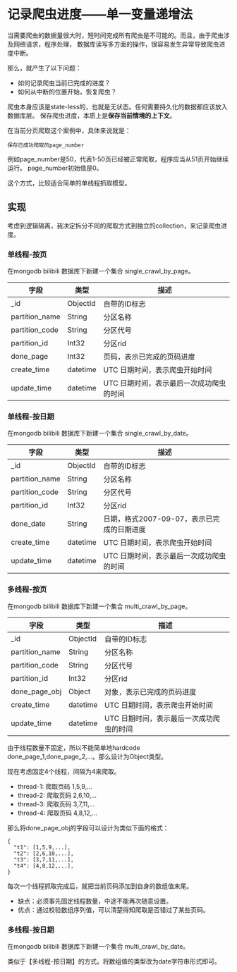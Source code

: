 # 记录爬虫进度——单一变量递增法

当需要爬虫的数据量很大时，短时间完成所有爬虫是不可能的。而且，由于爬虫涉及网络请求，程序处理， 数据库读写多方面的操作，很容易发生异常导致爬虫进度中断。

那么，就产生了以下问题：

- 如何记录爬虫当前已完成的进度？
- 如何从中断的位置开始，恢复爬虫？

爬虫本身应该是state-less的，也就是无状态。任何需要持久化的数据都应该放入数据库层。 保存爬虫进度，本质上是**保存当前情境的上下文**。

在当前分页爬取这个案例中，具体来说就是：

```
保存已成功爬取的page_number
```

例如page_number是50，代表1-50页已经被正常爬取，程序应当从51页开始继续运行。 page_number初始值是0。

这个方式，比较适合简单的单线程抓取模型。

## 实现

考虑到逻辑隔离，我决定拆分不同的爬取方式到独立的collection，来记录爬虫进度。

### 单线程-按页

在mongodb bilibili 数据库下新建一个集合 single_crawl_by_page。

|字段|类型|描述|
|---|---|---|
|_id|ObjectId|自带的ID标志|
|partition_name|String|分区名称|
|partition_code|String|分区代号|
|partition_id|Int32|分区rid|
|done_page|Int32|页码，表示已完成的页码进度|
|create_time|datetime|UTC 日期时间，表示爬虫开始时间|
|update_time|datetime|UTC 日期时间，表示最后一次成功爬虫的时间|

### 单线程-按日期

在mongodb bilibili 数据库下新建一个集合 single_crawl_by_date。

|字段|类型|描述|
|---|---|---|
|_id|ObjectId|自带的ID标志|
|partition_name|String|分区名称|
|partition_code|String|分区代号|
|partition_id|Int32|分区rid|
|done_date|String|日期，格式2007-09-07，表示已完成的日期进度|
|create_time|datetime|UTC 日期时间，表示爬虫开始时间|
|update_time|datetime|UTC 日期时间，表示最后一次成功爬虫的时间|

### 多线程-按页

在mongodb bilibili 数据库下新建一个集合 multi_crawl_by_page。

|字段|类型|描述|
|---|---|---|
|_id|ObjectId|自带的ID标志|
|partition_name|String|分区名称|
|partition_code|String|分区代号|
|partition_id|Int32|分区rid|
|done_page_obj|Object|对象，表示已完成的页码进度|
|create_time|datetime|UTC 日期时间，表示爬虫开始时间|
|update_time|datetime|UTC 日期时间，表示最后一次成功爬虫的时间|

由于线程数量不固定，所以不能简单地hardcode done_page_1,done_page_2,...。那么设计为Object类型。

现在考虑固定4个线程，间隔为4来爬取。

- thread-1: 爬取页码 1,5,9,...
- thread-2: 爬取页码 2,6,10,...
- thread-3: 爬取页码 3,7,11,...
- thread-4: 爬取页码 4,8,12,...

那么将done_page_obj的字段可以设计为类似下面的格式：

``` 
{
  "t1": [1,5,9,...],
  "t2": [2,6,10,...],
  "t3": [3,7,11,...],
  "t4": [4,8,12,...],
}
```

每次一个线程抓取完成后，就把当前页码添加到自身的数组值末尾。

- 缺点：必须事先固定线程数量，中途不能再次随意设置。
- 优点：通过校验数组序列值，可以清楚得知爬取是否错过了某些页码。

### 多线程-按日期

在mongodb bilibili 数据库下新建一个集合 multi_crawl_by_date。

类似于【多线程-按日期】的方式。将数组值的类型改为date字符串形式即可。